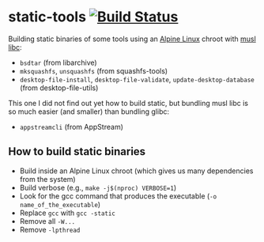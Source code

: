 # static-tools [![Build Status](https://travis-ci.com/probonopd/static-tools.svg?branch=master)](https://travis-ci.com/probonopd/static-tools)

Building static binaries of some tools using an [Alpine Linux](https://alpinelinux.org/) chroot with [musl libc](https://www.musl-libc.org/):

* `bsdtar` (from libarchive)
* `mksquashfs`, `unsquashfs` (from squashfs-tools)
* `desktop-file-install`, `desktop-file-validate`, `update-desktop-database` (from desktop-file-utils)

This one I did not find out yet how to build static, but bundling musl libc is so much easier (and smaller) than bundling glibc:

* `appstreamcli` (from AppStream)

## How to build static binaries

* Build inside an Alpine Linux chroot (which gives us many dependencies from the system)
* Build verbose (e.g., `make -j$(nproc) VERBOSE=1`)
* Look for the gcc command that produces the executable (`-o name_of_the_executable`)
* Replace `gcc` with `gcc -static`
* Remove all `-W...`
* Remove `-lpthread`
